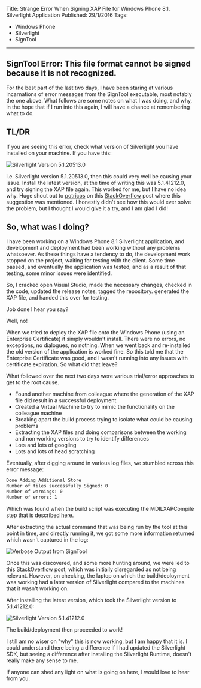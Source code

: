 Title: Strange Error When Signing XAP File for Windows Phone 8.1. Silverlight Application
Published: 29/1/2016
Tags: 
  - Windows Phone
  - Silverlight
  - SignTool
---

## SignTool Error: This file format cannot be signed because it is not recognized.

For the best part of the last two days, I have been staring at various incarnations of error messages from the SignTool executable, most notably the one above.  What follows are some notes on what I was doing, and why, in the hope that if I run into this again, I will have a chance at remembering what to do.

## TL/DR

If you are seeing this error, check what version of Silverlight you have installed on your machine.  If you have this:

![Silverlight Version 5.1.20513.0](https://gep13wpstorage.blob.core.windows.net/gep13wpstorage/2016/1/29/SilverlightVersionOne.png)

i.e. Silverlight version 5.1.20513.0, then this could very well be causing your issue.  Install the latest version, at the time of writing this was 5.1.41212.0, and try signing the XAP file again.  This worked for me, but I have no idea why.  Huge shout out to [potricos](http://stackoverflow.com/users/4550683/potricos) on this [StackOverflow](http://stackoverflow.com/a/28433317/671491) post where this suggestion was mentioned.  I honestly didn't see how this would ever solve the problem, but I thought I would give it a try, and I am glad I did!

<!--more-->

## So, what was I doing?

I have been working on a Windows Phone 8.1 Silverlight application, and development and deployment had been working without any problems whatsoever.  As these things have a tendency to do, the development work stopped on the project, waiting for testing with the client.  Some time passed, and eventually the application was tested, and as a result of that testing, some minor issues were identified.

So, I cracked open Visual Studio, made the necessary changes, checked in the code, updated the release notes, tagged the repository. generated the XAP file, and handed this over for testing.

Job done I hear you say?

Well, no!

When we tried to deploy the XAP file onto the Windows Phone (using an Enterprise Certificate) it simply wouldn't install.  There were no errors, no exceptions, no dialogues, no nothing.  When we went back and re-installed the old version of the application is worked fine.  So this told me that the Enterprise Certificate was good, and I wasn't running into any issues with certificate expiration.  So what did that leave?

What followed over the next two days were various trial/error approaches to get to the root cause.

- Found another machine from colleague where the generation of the XAP file did result in a successful deployment
- Created a Virtual Machine to try to mimic the functionality on the colleague machine
- Breaking apart the build process trying to isolate what could be causing problems
- Extracting the XAP files and doing comparisons between the working and non working versions to try to identify differences
- Lots and lots of googling
- Lots and lots of head scratching

Eventually, after digging around in various log files, we stumbled across this error message:

```sh
Done Adding Additional Store
Number of files successfully Signed: 0
Number of warnings: 0
Number of errors: 1
```

Which was found when the build script was executing the MDILXAPCompile step that is described [here](http://gep13.me/20xBO6z).

After extracting the actual command that was being run by the tool at this point in time, and directly running it, we got some more information returned which wasn't captured in the log:

![Verbose Output from SignTool](https://gep13wpstorage.blob.core.windows.net/gep13wpstorage/2016/1/29/SignToolOutput.png)

Once this was discovered, and some more hunting around, we were led to this [StackOverflow](http://stackoverflow.com/a/28433317/671491) post, which was initially disregarded as not being relevant.  However, on checking, the laptop on which the build/deployment was working had a later version of Silverlight compared to the machines that it wasn't working on.

After installing the latest version, which took the Silverlight version to 5.1.41212.0:

![Silverlight Version 5.1.41212.0](https://gep13wpstorage.blob.core.windows.net/gep13wpstorage/2016/1/29/SilverlightVersionTwo.png)

The build/deployment then proceeded to work!

I still am no wiser on "why" this is now working, but I am happy that it is.  I could understand there being a difference if I had updated the Silverlight SDK, but seeing a difference after installing the Silverlight Runtime, doesn't really make any sense to me.

If anyone can shed any light on what is going on here, I would love to hear from you.
